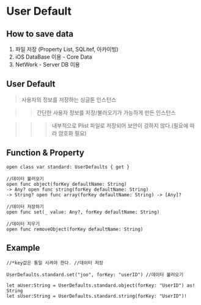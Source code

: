 # User Default

## How to save data

1. 파일 저장 (Property List, SQLitef, 아카이빙)
2. iOS DataBase 이용 - Core Data
3. NetWork - Server DB 이용

## User Default

> 사용자의 정보를 저장하는 싱글톤 인스턴스

>> 간단한 사용자 정보를 저장/불러오기가 가능하게 만든 인스턴스


>>> 내부적으로 Plist 파일로 저장되어 보안이 강하지 않다.(필요에
따라 암호화 필요)

## Function & Property

~~~
open class var standard: UserDefaults { get }

//데이터 불러오기
open func object(forKey defaultName: String) 
-> Any? open func string(forKey defaultName: String) 
-> String? open func array(forKey defaultName: String) -> [Any]?

//데이터 저장하기
open func set(_ value: Any?, forKey defaultName: String)

//데이터 지우기
open func removeObject(forKey defaultName: String)
~~~

## Example

~~~
//*key값은 통일 시켜야 한다. //데이터 저장

UserDefaults.standard.set("joo", forKey: "userID") //데이터 불러오기

let aUser:String = UserDefaults.standard.object(forKey: "UserID") as! String
let sUser:String = UserDefaults.standard.string(forKey: "UserID")!
~~~